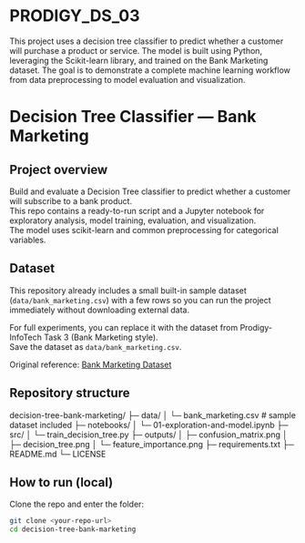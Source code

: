 # PRODIGY_DS_03
This project uses a decision tree classifier to predict whether a customer will purchase a product or service. The model is built using Python, leveraging the Scikit-learn library, and trained on the Bank Marketing dataset. The goal is to demonstrate a complete machine learning workflow from data preprocessing to model evaluation and visualization.

# Decision Tree Classifier — Bank Marketing

## Project overview
Build and evaluate a Decision Tree classifier to predict whether a customer will subscribe to a bank product.  
This repo contains a ready-to-run script and a Jupyter notebook for exploratory analysis, model training, evaluation, and visualization.  
The model uses scikit-learn and common preprocessing for categorical variables.

## Dataset
This repository already includes a small built-in sample dataset (`data/bank_marketing.csv`) with a few rows so you can run the project immediately without downloading external data.

For full experiments, you can replace it with the dataset from Prodigy-InfoTech Task 3 (Bank Marketing style).  
Save the dataset as `data/bank_marketing.csv`.

Original reference: [Bank Marketing Dataset](https://github.com/Prodigy-InfoTech/data-science-datasets/tree/main/Task%203)

## Repository structure
decision-tree-bank-marketing/
├─ data/
│ └─ bank_marketing.csv # sample dataset included
├─ notebooks/
│ └─ 01-exploration-and-model.ipynb
├─ src/
│ └─ train_decision_tree.py
├─ outputs/
│ ├─ confusion_matrix.png
│ ├─ decision_tree.png
│ └─ feature_importance.png
├─ requirements.txt
├─ README.md
└─ LICENSE


## How to run (local)
Clone the repo and enter the folder:
```bash
git clone <your-repo-url>
cd decision-tree-bank-marketing
